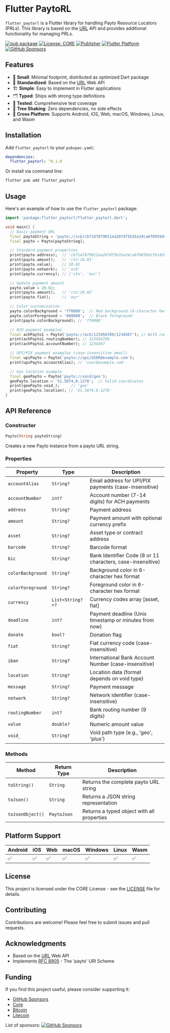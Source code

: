 # Flutter PaytoRL

`flutter_paytorl` is a Flutter library for handling Payto Resource Locators (PRLs). This library is based on the [URL](https://developer.mozilla.org/en-US/docs/Web/API/URL) API and provides additional functionality for managing PRLs.

[![pub package](https://img.shields.io/pub/v/flutter_paytorl.svg)](https://pub.dev/packages/flutter_paytorl)
[![License: CORE](https://img.shields.io/badge/License-CORE-yellow?logo=googledocs)](LICENSE)
[![Publisher](https://img.shields.io/badge/Publisher-blockchainhub.digital-blue)](https://pub.dev/publishers/blockchainhub.digital)
[![Flutter Platform](https://img.shields.io/badge/Platform-Android%20%7C%20iOS%20%7C%20Web%20%7C%20macOS%20%7C%20Windows%20%7C%20Linux%20%7C%20Wasm-blue)](https://pub.dev/packages/flutter_paytorl)
[![GitHub Sponsors](https://img.shields.io/github/sponsors/bchainhub?label=Sponsors&logo=githubsponsors&color=EA4AAA)](https://github.com/sponsors/bchainhub)

## Features

- 🐥 **Small**: Minimal footprint, distributed as optimized Dart package
- 📜 **Standardized**: Based on the [URL](https://developer.mozilla.org/en-US/docs/Web/API/URL) Web API
- 🏗️ **Simple**: Easy to implement in Flutter applications
- 🗂 **Typed**: Ships with strong type definitions
- 🧪 **Tested**: Comprehensive test coverage
- 🌲 **Tree Shaking**: Zero dependencies, no side effects
- 📱 **Cross Platform**: Supports Android, iOS, Web, macOS, Windows, Linux, and Wasm

## Installation

Add `flutter_paytorl` to your `pubspec.yaml`:

```yaml
dependencies:
  flutter_paytorl: ^0.1.0
```

Or install via command line:

```sh
flutter pub add flutter_paytorl
```

## Usage

Here's an example of how to use the `flutter_paytorl` package:

```dart
import 'package:flutter_paytorl/flutter_paytorl.dart';

void main() {
  // Basic payment URL
  final paytoString = 'payto://xcb/cb7147879011ea207df5b35a24ca6f0859dcfb145999?amount=ctn:10.01&fiat=eur';
  final payto = Payto(paytoString);

  // Standard payment properties
  print(payto.address);  // 'cb7147879011ea207df5b35a24ca6f0859dcfb145999'
  print(payto.amount);   // 'ctn:10.01'
  print(payto.value);    // 10.01
  print(payto.network);  // 'xcb'
  print(payto.currency); // ['ctn', 'eur']

  // Update payment amount
  payto.value = 20.02;
  print(payto.amount);   // 'ctn:20.02'
  print(payto.fiat);     // 'eur'

  // Color customization
  payto.colorBackground = 'ff0000';  // Red background (6-character hex)
  payto.colorForeground = '000000';  // Black foreground
  print(payto.colorBackground); // 'ff0000'

  // ACH payment examples
  final achPayto1 = Payto('payto://ach/123456789/1234567'); // With routing number
  print(achPayto1.routingNumber); // 123456789
  print(achPayto1.accountNumber); // 1234567

  // UPI/PIX payment examples (case-insensitive email)
  final upiPayto = Payto('payto://upi/USER@example.com');
  print(upiPayto.accountAlias); // 'user@example.com'

  // Geo location example
  final geoPayto = Payto('payto://void/geo');
  geoPayto.location = '51.5074,0.1278';  // Valid coordinates
  print(geoPayto.void_);     // 'geo'
  print(geoPayto.location); // '51.5074,0.1278'
}
```

## API Reference

### Constructor

```dart
Payto(String paytoString)
```

Creates a new Payto instance from a payto URL string.

### Properties

| Property | Type | Description |
|----------|------|-------------|
| `accountAlias` | `String?` | Email address for UPI/PIX payments (case-insensitive) |
| `accountNumber` | `int?` | Account number (7-14 digits) for ACH payments |
| `address` | `String?` | Payment address |
| `amount` | `String?` | Payment amount with optional currency prefix |
| `asset` | `String?` | Asset type or contract address |
| `barcode` | `String?` | Barcode format |
| `bic` | `String?` | Bank Identifier Code (8 or 11 characters, case-insensitive) |
| `colorBackground` | `String?` | Background color in 6-character hex format |
| `colorForeground` | `String?` | Foreground color in 6-character hex format |
| `currency` | `List<String?>?` | Currency codes array [asset, fiat] |
| `deadline` | `int?` | Payment deadline (Unix timestamp or minutes from now) |
| `donate` | `bool?` | Donation flag |
| `fiat` | `String?` | Fiat currency code (case-insensitive) |
| `iban` | `String?` | International Bank Account Number (case-insensitive) |
| `location` | `String?` | Location data (format depends on void type) |
| `message` | `String?` | Payment message |
| `network` | `String?` | Network identifier (case-insensitive) |
| `routingNumber` | `int?` | Bank routing number (9 digits) |
| `value` | `double?` | Numeric amount value |
| `void_` | `String?` | Void path type (e.g., 'geo', 'plus') |

### Methods

| Method | Return Type | Description |
|--------|-------------|-------------|
| `toString()` | `String` | Returns the complete payto URL string |
| `toJson()` | `String` | Returns a JSON string representation |
| `toJsonObject()` | `PaytoJson` | Returns a typed object with all properties |

## Platform Support

| Android | iOS | Web | macOS | Windows | Linux | Wasm |
|---------|-----|-----|-------|---------|-------|------|
| ✅      | ✅  | ✅  | ✅    | ✅     | ✅     | ✅   |

## License

This project is licensed under the CORE License - see the [LICENSE](LICENSE) file for details.

## Contributing

Contributions are welcome! Please feel free to submit issues and pull requests.

## Acknowledgments

- Based on the [URL](https://developer.mozilla.org/en-US/docs/Web/API/URL) Web API
- Implements [RFC 8905](https://datatracker.ietf.org/doc/html/rfc8905) - The 'payto' URI Scheme

## Funding

If you find this project useful, please consider supporting it:

- [GitHub Sponsors](https://github.com/sponsors/bchainhub)
- [Core](https://blockindex.net/address/cb7147879011ea207df5b35a24ca6f0859dcfb145999)
- [Bitcoin](https://www.blockchain.com/explorer/addresses/btc/bc1pd8guxjkr2p6n2kl388fdj2trete9w2fr89xlktdezmcctxvtzm8qsymg0d)
- [Litecoin](https://www.blockchain.com/explorer/addresses/ltc/ltc1ql8dvx0wv0nh2vncpt9j3zqefaehsd25cwp7pfx)

List of sponsors: [![GitHub Sponsors](https://img.shields.io/github/sponsors/bchainhub?label=Sponsors&logo=githubsponsors&color=EA4AAA)](https://github.com/sponsors/bchainhub)
